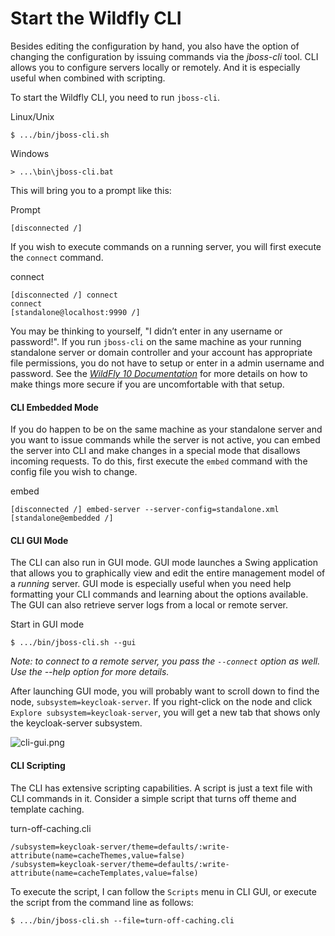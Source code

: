 # Start the Wildfly CLI

Besides editing the configuration by hand, you also have the option of changing the configuration by issuing commands via the _jboss-cli_ tool. CLI allows you to configure servers locally or remotely. And it is especially useful when combined with scripting.

To start the Wildfly CLI, you need to run `jboss-cli`.

Linux/Unix

```
$ .../bin/jboss-cli.sh
```

Windows

```
> ...\bin\jboss-cli.bat
```

This will bring you to a prompt like this:

Prompt

```
[disconnected /]
```

If you wish to execute commands on a running server, you will first execute the `connect` command.

connect

```
[disconnected /] connect
connect
[standalone@localhost:9990 /]
```

You may be thinking to yourself, "I didn’t enter in any username or password!". If you run `jboss-cli` on the same machine as your running standalone server or domain controller and your account has appropriate file permissions, you do not have to setup or enter in a admin username and password. See the [_WildFly 10 Documentation_](https://docs.jboss.org/author/display/WFLY10/Documentation) for more details on how to make things more secure if you are uncomfortable with that setup.

#### CLI Embedded Mode <a href="#cli_embedded_mode" id="cli_embedded_mode"></a>

If you do happen to be on the same machine as your standalone server and you want to issue commands while the server is not active, you can embed the server into CLI and make changes in a special mode that disallows incoming requests. To do this, first execute the `embed` command with the config file you wish to change.

embed

```
[disconnected /] embed-server --server-config=standalone.xml
[standalone@embedded /]
```

#### CLI GUI Mode <a href="#cli_gui_mode" id="cli_gui_mode"></a>

The CLI can also run in GUI mode. GUI mode launches a Swing application that allows you to graphically view and edit the entire management model of a _running_ server. GUI mode is especially useful when you need help formatting your CLI commands and learning about the options available. The GUI can also retrieve server logs from a local or remote server.

Start in GUI mode

```
$ .../bin/jboss-cli.sh --gui
```

_Note: to connect to a remote server, you pass the `--connect` option as well. Use the --help option for more details._

After launching GUI mode, you will probably want to scroll down to find the node, `subsystem=keycloak-server`. If you right-click on the node and click `Explore subsystem=keycloak-server`, you will get a new tab that shows only the keycloak-server subsystem.

![cli-gui.png](https://wjw465150.gitbooks.io/keycloak-documentation/content/server\_installation/images/cli-gui.png)

#### CLI Scripting <a href="#cli_scripting" id="cli_scripting"></a>

The CLI has extensive scripting capabilities. A script is just a text file with CLI commands in it. Consider a simple script that turns off theme and template caching.

turn-off-caching.cli

```
/subsystem=keycloak-server/theme=defaults/:write-attribute(name=cacheThemes,value=false)
/subsystem=keycloak-server/theme=defaults/:write-attribute(name=cacheTemplates,value=false)
```

To execute the script, I can follow the `Scripts` menu in CLI GUI, or execute the script from the command line as follows:

```
$ .../bin/jboss-cli.sh --file=turn-off-caching.cli
```
